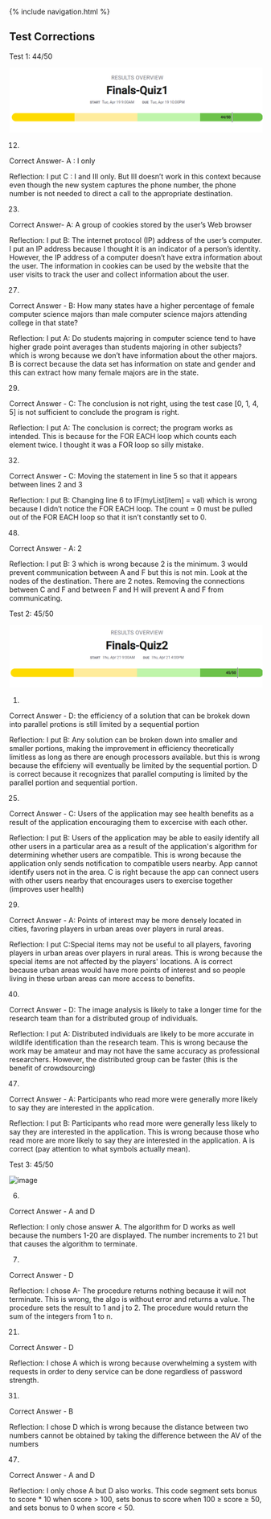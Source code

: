 {% include navigation.html %}

## Test Corrections 

Test 1: 44/50

![img_1.png](img_1.png)

12.

Correct Answer- A : I only


Reflection: I put C : I and III only. But III doesn’t work in this context because even though the new system captures the phone number, the phone number is not needed to direct a call to the appropriate destination.


23.

Correct Answer- A: A group of cookies stored by the user’s Web browser

Reflection: I put B: The internet protocol (IP) address of the user’s computer. I put an IP address because I thought it is an indicator of a person’s identity. However, the IP address of a computer doesn’t have extra information about the user. The information in cookies can be used by the website that the user visits to track the user and collect information about the user.


27.

Correct Answer - B: How many states have a higher percentage of female computer science majors than male computer science majors attending college in that state?

Reflection: I put A: Do students majoring in computer science tend to have higher grade point averages than students majoring in other subjects? which is wrong because we don’t have information about the other majors. B is correct because the data set has information on state and gender and this can extract how many female majors are in the state.


29.

Correct Answer - C: The conclusion is not right, using the test case [0, 1, 4, 5] is not sufficient to conclude the program is right.

Reflection: I put A: The conclusion is correct; the program works as intended. This is because for the FOR EACH loop which counts each element twice. I thought it was a FOR loop so silly mistake.






32.

Correct Answer - C: Moving the statement in line 5 so that it appears between lines 2 and 3

Reflection: I put B: Changing line 6 to IF(myList[item] = val) which is wrong because I didn’t notice the FOR EACH loop. The count = 0 must be pulled out of the FOR EACH loop so that it isn’t constantly set to 0.



48.

Correct Answer - A: 2

Reflection: I put B: 3 which is wrong because 2 is the minimum. 3 would prevent communication between A and F but this is not min. Look at the nodes of the destination. There are 2 notes. Removing the connections between C and F and between F and H will prevent A and F from communicating.


Test 2: 45/50

![img.png](img.png)

1. 
Correct Answer - D: the efficiency of a solution that can be brokek down into parallel protions is still limited by a sequential portion

Reflection: I put B: Any solution can be broken down into smaller and smaller portions, making the improvement in efficiency theoretically limitless as long as there are enough processors available. but this is wrong because the efifcieny will eventually be limited by the sequential portion. D is correct because it recognizes that parallel computing is limited by the parallel portion and sequential portion.

25.
Correct Answer - C: Users of the application may see health benefits as a result of the application encouraging them to excercise with each other. 

Reflection: I put B: Users of the application may be able to easily identify all other users in a particular area as a result of the application's algorithm for determining whether users are compatible. This is wrong because the application only sends notification to compatible users nearby. App cannot identify users not in the area. C is right because the app can connect users with other users nearby that encourages users to exercise together (improves user health)


29.
Correct Answer - A: Points of interest may be more densely located in cities, favoring players in urban areas over players in rural areas.

Reflection: I put C:Special items may not be useful to all players, favoring players in urban areas over players in rural areas. This is wrong because the special items are not affected by the players' locations. A is correct because urban areas would have more points of interest and so people living in these urban areas can more access to benefits.

40.
Correct Answer - D: The image analysis is likely to take a longer time for the research team than for a distributed group of individuals.

Reflection: I put A: Distributed individuals are likely to be more accurate in wildlife identification than the research team. This is wrong because the work may be amateur and may not have the same accuracy as professional researchers. However, the distributed group can be faster (this is the benefit of crowdsourcing)

47.
Correct Answer - A: Participants who read more were generally more likely to say they are interested in the application.

Reflection: I put B: Participants who read more were generally less likely to say they are interested in the application. This is wrong because those who read more are more likely to say they are interested in the application. A is correct (pay attention to what symbols actually mean). 

Test 3: 45/50

![image](https://user-images.githubusercontent.com/72752116/166516357-578187e6-4ac5-4968-a44e-5a629b4419bc.png)

6. 
Correct Answer - A and D

Reflection: I only chose answer A. The algorithm for D works as well because the numbers 1-20 are displayed. The number increments to 21 but that causes the algorithm to terminate.

7. 
Correct Answer - D

Reflection: I chose A- The procedure returns nothing because it will not terminate. This is wrong, the algo is without error and returns a value. The procedure sets the result to 1 and j to 2. The procedure would return the sum of the integers from 1 to n.

21. 
Correct Answer - D

Reflection: I chose A which is wrong because overwhelming a system with requests in order to deny service can be done regardless of password strength. 

31. 
Correct Answer - B 

Reflection: I chose D which is wrong because the distance between two numbers cannot be obtained by taking the difference between the AV of the numbers

47. 
Correct Answer - A and D

Reflection: I only chose A but D also works. This code segment sets bonus to score * 10 when score > 100, sets bonus to score when 100 ≥ score ≥ 50, and sets bonus to 0 when score < 50.


